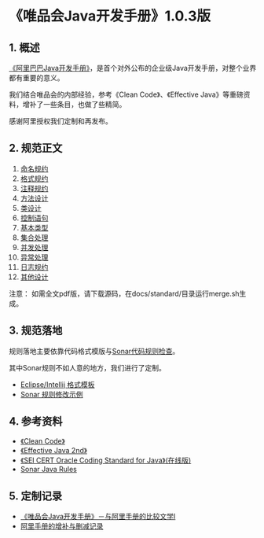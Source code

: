# 《唯品会Java开发手册》1.0.3版

## 1. 概述

[《阿里巴巴Java开发手册》](https://github.com/alibaba/p3c)，是首个对外公布的企业级Java开发手册，对整个业界都有重要的意义。

我们结合唯品会的内部经验，参考《Clean Code》、《Effective Java》等重磅资料，增补了一些条目，也做了些精简。

感谢阿里授权我们定制和再发布。


## 2. 规范正文

1. [命名规约](standard/chapter01.md)
2. [格式规约](standard/chapter02.md)
3. [注释规约](standard/chapter03.md)
4. [方法设计](standard/chapter04.md)
5. [类设计](standard/chapter05.md)
6. [控制语句](standard/chapter06.md)
7. [基本类型](standard/chapter07.md)
8. [集合处理](standard/chapter08.md)
9. [并发处理](standard/chapter09.md)
10. [异常处理](standard/chapter10.md)
11. [日志规约](standard/chapter11.md)
12. [其他设计](standard/chapter12.md)


注意： 如需全文pdf版，请下载源码，在docs/standard/目录运行merge.sh生成。

## 3. 规范落地

规则落地主要依靠代码格式模版与[Sonar代码规则检查](https://www.sonarqube.org/)。

其中Sonar规则不如人意的地方，我们进行了定制。

* [Eclipse/Intellij 格式模板](https://github.com/vipshop/vjtools/tree/master/standard/formatter)
* [Sonar 规则修改示例](https://github.com/vipshop/vjtools/tree/master/standard/sonar-vj)

## 4. 参考资料

* [《Clean Code》](https://book.douban.com/subject/4199741/)
* [《Effective Java 2nd》](https://book.douban.com/subject/3360807/)
* [《SEI CERT Oracle Coding Standard for Java》(在线版)](https://www.securecoding.cert.org/confluence/display/java/SEI+CERT+Oracle+Coding+Standard+for+Java)
* [Sonar Java Rules](https://rules.sonarsource.com/java/)

## 5. 定制记录

* [《唯品会Java开发手册》－与阿里手册的比较文学I](http://calvin1978.blogcn.com/?p=1771)
* [阿里手册的增补与删减记录](standard/ali.md)
